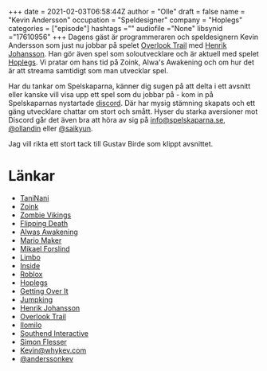 +++ 
date = 2021-02-03T06:58:44Z
author = "Olle"
draft = false
name = "Kevin Andersson"
occupation = "Speldesigner"
company = "Hoplegs"
categories = ["episode"]
hashtags =""
audiofile ="None"
libsynid ="17610956"
+++ 
Dagens gäst är programmeraren och speldesignern Kevin Andersson som just nu jobbar på spelet [Overlook Trail](https://www.youtube.com/watch?v=RkinB-8OgzE&ab_channel=OverlookTrail) med [Henrik Johansson](https://spelskaparna.com/episode/7/). Han gör även spel som soloutvecklare och är aktuell med spelet [Hoplegs](). Vi pratar om hans tid på Zoink, Alwa's Awakening och om hur det är att streama samtidigt som man utvecklar spel.

Har du tankar om Spelskaparna, känner dig sugen på att delta i ett avsnitt eller kanske vill visa upp ett spel som du jobbar på - kom in på Spelskaparnas nystartade [discord](https://discord.gg/hBHEXss). Där har mysig stämning skapats och ett gäng utvecklare chattar om stort och smått. Hyser du starka aversioner mot Discord går det även bra att höra av sig på info@spelskaparna.se, [@ollandin](https://twitter.com/ollelandin) eller [@saikyun](https://twitter.com/Saikyun).

Jag vill rikta ett stort tack till Gustav Birde som klippt avsnittet.

# Länkar 
* [TaniNani](https://store.steampowered.com/app/1196800/TaniNani/)
* [Zoink](http://www.zoinkgames.com/)
* [Zombie Vikings](https://www.youtube.com/watch?v=vXs7UtbcnaY&t=33s&ab_channel=PlayStation)
* [Flipping Death](https://www.youtube.com/watch?v=Pnn8C0KkIK8&ab_channel=Nintendo)
* [Alwas Awakening](https://www.youtube.com/watch?v=GrPrCgqkY7U&ab_channel=PlayStation)
* [Mario Maker](https://www.youtube.com/watch?v=CYx9v7Mo94M&ab_channel=Nintendo)
* [Mikael Forslind](https://spelskaparna.com/episode/108/)
* [Limbo](https://www.youtube.com/watch?v=Y4HSyVXKYz8&ab_channel=Playdead)
* [Inside](https://www.youtube.com/watch?v=yDm6PAgNohU&t=6s&ab_channel=IGN)
* [Roblox](https://www.roblox.com/)
* [Hoplegs](https://store.steampowered.com/app/1395830/Hoplegs/)
* [Getting Over It](https://www.youtube.com/watch?v=cCL6tWv_7FM&ab_channel=GameTrailers)
* [Jumpking](https://www.youtube.com/watch?v=muagJ3svdWU&ab_channel=Nexile)
* [Henrik Johansson](https://spelskaparna.com/episode/7/)
* [Overlook Trail](https://www.youtube.com/watch?v=RkinB-8OgzE&ab_channel=OverlookTrail)
* [Ilomilo](https://www.youtube.com/watch?v=oKL6-0Jg3MI&ab_channel=SouthendInteractive)
* [Southend Interactive](https://en.wikipedia.org/wiki/Southend_Interactive)
* [Simon Flesser](https://spelskaparna.com/episode/32/)
* [Kevin@whykev.com](mailto:Kevin@whykev.com)
* [@anderssonkev](https://twitter.com/AnderssonKev)
